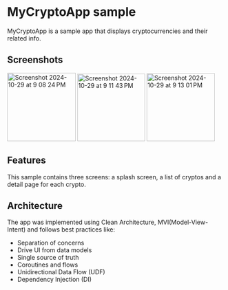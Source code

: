 # MyCryptoApp sample

MyCryptoApp is a sample app that displays cryptocurrencies and their related info.


## Screenshots

<img width="159" alt="Screenshot 2024-10-29 at 9 08 24 PM" src="https://github.com/user-attachments/assets/11f38380-5b0f-4a71-9cdf-2d49d6d57b4c">
<img width="157" alt="Screenshot 2024-10-29 at 9 11 43 PM" src="https://github.com/user-attachments/assets/6d22c21c-782a-4932-8c1e-6045d74043ed">
<img width="158" alt="Screenshot 2024-10-29 at 9 13 01 PM" src="https://github.com/user-attachments/assets/ca3a0fc2-ceb1-48a7-9fd7-c73f64285496">

## Features

This sample contains three screens: a splash screen, a list of cryptos and a detail page for each crypto.


## Architecture

The app was implemented using Clean Architecture, MVI(Model-View-Intent) and follows best practices like:
- Separation of concerns
- Drive UI from data models
- Single source of truth
- Coroutines and flows
- Unidirectional Data Flow (UDF)
- Dependency Injection (DI)
